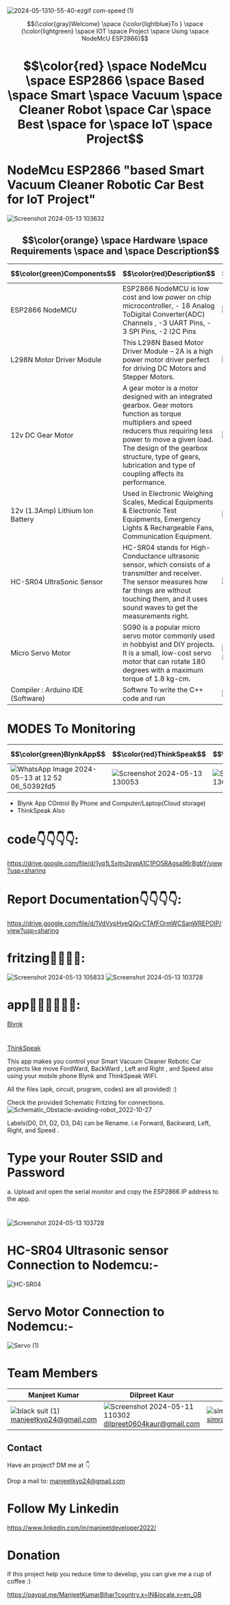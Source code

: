  ![2024-05-1310-55-40-ezgif com-speed (1)](https://github.com/manjeetdeveloper/IOT-PROJECT-USING-ESP32_SMART-HOME-AUTOMATION-/assets/98460132/dd22800a-8215-496a-b7c4-66d40ed9445d)

$${\color{gray}Welcome} \space {\color{lightblue}To } \space {\color{lightgreen} \space IOT  \space Project \space Using  \space NodeMcU ESP2866}$$

# $$\color{red} \space NodeMcu \space ESP2866 \space Based  \space Smart \space Vacuum  \space Cleaner Robot    \space Car \space Best  \space for \space IoT  \space Project$$ 

# NodeMcu ESP2866 "based Smart Vacuum Cleaner Robotic Car Best for IoT Project"
![Screenshot 2024-05-13 103632](https://github.com/manjeetdeveloper/IOT-PROJECT-USING-ESP32_SMART-HOME-AUTOMATION-/assets/98460132/4042ec73-ebcb-4c1e-8df0-9f4595e3f393)


## $$\color{orange} \space Hardware  \space Requirements  \space and  \space Description$$

 
| $$\color{green}Components$$ | $$\color{red}Description$$ | $$\color{red}Image$$ |
| --- | --- | --- |
| ESP2866 NodeMCU | ESP2866 NodeMCU is low cost and low power on chip microcontroller, - 18 Analog ToDigital Converter(ADC) Channels , -3 UART Pins, - 3 SPI Pins, -2 I2C Pins | ![ESP2866 NodeMCU](https://github.com/manjeetdeveloper/IOT-PROJECT-USING-ESP32_SMART-HOME-AUTOMATION-/assets/98460132/7d128cc0-ab30-491a-b99f-817c8ec31182)|
| L298N Motor Driver Module  | This L298N Based Motor Driver Module – 2A is a high power motor driver perfect for driving DC Motors and Stepper Motors. |![l298n](https://github.com/manjeetdeveloper/IOT-PROJECT-USING-ESP32_SMART-HOME-AUTOMATION-/assets/98460132/80d40326-bb3d-40e8-94a4-999ad5387eef)|
| 12v DC Gear Motor | A gear motor is a motor designed with an integrated gearbox. Gear motors function as torque multipliers and speed reducers thus requiring less power to move a given load. The design of the gearbox structure, type of gears, lubrication and type of coupling affects its performance. |   ![Gear motor](https://github.com/manjeetdeveloper/IOT-PROJECT-USING-ESP32_SMART-HOME-AUTOMATION-/assets/98460132/1ebf7f1b-5cb3-4bcf-9a49-3a04bfb73458)
| 12v (1.3Amp) Lithium Ion Battery | Used in Electronic Weighing Scales, Medical Equipments & Electronic Test Equipments, Emergency Lights & Rechargeable Fans, Communication Equipment.  | ![batery](https://github.com/manjeetdeveloper/IOT-PROJECT-USING-ESP32_SMART-HOME-AUTOMATION-/assets/98460132/28fe9929-0737-499f-84c7-54557840460d)|
| HC-SR04 UltraSonic Sensor | HC-SR04 stands for High-Conductance ultrasonic sensor, which consists of a transmitter and receiver. The sensor measures how far things are without touching them, and it uses sound waves to get the measurements right. |![ultrasonic](https://github.com/manjeetdeveloper/IOT-PROJECT-USING-ESP32_SMART-HOME-AUTOMATION-/assets/98460132/34ecf350-5398-49da-8229-68dd856f3a45) |
| Micro Servo Motor | SG90 is a popular micro servo motor commonly used in hobbyist and DIY projects. It is a small, low-cost servo motor that can rotate 180 degrees with a maximum torque of 1.8 kg-cm.  | ![SG90-Servo-Motor-Pinout](https://github.com/manjeetdeveloper/IOT-PROJECT-USING-ESP32_SMART-HOME-AUTOMATION-/assets/98460132/d65ac621-d040-43ae-9aac-204511708783)|
| Compiler : Arduino IDE (Software) | Softwre To write the C++ code and run | ![images](https://github.com/manjeetdeveloper/IOT-PROJECT-USING-ESP32_SMART-HOME-AUTOMATION-/assets/98460132/2f8d615e-3516-4dd6-8a73-ad85d952bb35)



#  MODES To Monitoring 

| $$\color{green}BlynkApp$$ | $$\color{red}ThinkSpeak$$ | $$\color{red}ThinkSpeak$$ |
| --- | --- | --- |
| ![WhatsApp Image 2024-05-13 at 12 52 06_50392fd5](https://github.com/manjeetdeveloper/IOT-PROJECT-USING-ESP32_SMART-HOME-AUTOMATION-/assets/98460132/f2e95772-b63a-466d-a7b1-4ae2b721842a)|![Screenshot 2024-05-13 130053](https://github.com/manjeetdeveloper/IOT-PROJECT-USING-ESP32_SMART-HOME-AUTOMATION-/assets/98460132/7c895146-c6a8-40df-bd66-995831b84c90)| ![Screenshot 2024-05-13 130411](https://github.com/manjeetdeveloper/IOT-PROJECT-USING-ESP32_SMART-HOME-AUTOMATION-/assets/98460132/7ec30e5e-d544-492b-b81e-1daae92a9450)

 
  - Blynk App COntrol By Phone and Computer/Laptop(Cloud storage)
  - ThinkSpeak Also




# code👇👇👇👇: 
https://drive.google.com/file/d/1yq1LSxjtn2pypA1C1PO5RAgsa96rBgbY/view?usp=sharing

# Report Documentation👇👇👇👇: 
https://drive.google.com/file/d/1VdVypHyeQjQyCTAfFOrmWCSanWREPOIP/view?usp=sharing


# fritzing🔑🔑🔑🔑:
![Screenshot 2024-05-13 105833](https://github.com/manjeetdeveloper/IOT-PROJECT-USING-ESP32_SMART-HOME-AUTOMATION-/assets/98460132/afd1be4a-2cf6-4826-a896-5a370bccdc3f)
![Screenshot 2024-05-13 103728](https://github.com/manjeetdeveloper/IOT-PROJECT-USING-ESP32_SMART-HOME-AUTOMATION-/assets/98460132/89c7e0e0-87f1-450d-a120-3bafd570c352)




# app🙋‍♂️🙋‍♂️🙋‍♂️:

[Blynk](https://blynk.io/)
#
[ThinkSpeak](https://thingspeak.com/)




This app makes you control your Smart Vacuum Cleaner Robotic Car projects like move FordWard, BackWard , Left and Right , and Speed also using your mobile phone Blynk and ThinkSpeak WIFI.

All the files (apk, circuit, program, codes) are all provided) :)


Check the provided Schematic Fritzing for connections. 
![Schematic_Obstacle-avoiding-robot_2022-10-27](https://github.com/manjeetdeveloper/IOT-PROJECT-USING-ESP32_SMART-HOME-AUTOMATION-/assets/98460132/9d2ef7d3-fd41-4fbf-8861-de5973e93e69)



Labels(D0, D1, D2, D3, D4) can be Rename. i.e Forward, Backward, Left, Right, and Speed .






# Type your Router SSID and Password
a. Upload and open the serial monitor and copy the ESP2866 IP address to the app.


#
![Screenshot 2024-05-13 103728](https://github.com/manjeetdeveloper/IOT-PROJECT-USING-ESP32_SMART-HOME-AUTOMATION-/assets/98460132/0b356e35-7bd5-4699-a31d-f8adb8f46ef9)


# HC-SR04 Ultrasonic sensor Connection to Nodemcu:-
![HC-SR04](https://github.com/manjeetdeveloper/IOT-PROJECT-USING-ESP32_SMART-HOME-AUTOMATION-/assets/98460132/417f4e32-710a-4c9a-9ba9-ed1a1785dd96)

# Servo Motor Connection to Nodemcu:-
![Servo (1)](https://github.com/manjeetdeveloper/IOT-PROJECT-USING-ESP32_SMART-HOME-AUTOMATION-/assets/98460132/50c7c784-a2f2-4550-941f-7db673c5bba3)



# Team Members

|  Manjeet Kumar |  Dilpreet Kaur | Simran |
| --- | --- | ---| 
| ![black suit (1)](https://github.com/manjeetdeveloper/IOT-PROJECT-USING-ESP32_SMART-HOME-AUTOMATION-/assets/98460132/56d9e320-9f40-4881-b2cd-87581ddc4853) manjeetkyp24@gmail.com| ![Screenshot 2024-05-11 110302](https://github.com/manjeetdeveloper/IOT-PROJECT-USING-ESP32_SMART-HOME-AUTOMATION-/assets/98460132/cc46031b-1a53-43b9-a443-8818b3bef9d9)dilpreet0604kaur@gmail.com| ![sim](https://github.com/manjeetdeveloper/IOT-PROJECT-USING-ESP32_SMART-HOME-AUTOMATION-/assets/98460132/90d9dcd4-b5cb-469e-8ec9-071cc544558c)simran1112002@gmail.com





## Contact
Have an project? DM me at 👇

Drop a mail to: manjeetkyp24@gmail.com
# Follow My Linkedin  
https://www.linkedin.com/in/manjeetdeveloper2022/

# Donation
If this project help you reduce time to develop, you can give me a cup of coffee :) 

https://paypal.me/ManjeetKumarBihar?country.x=IN&locale.x=en_GB

